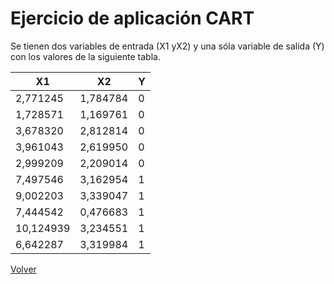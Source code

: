 # Ejercicio de aplicación CART

Se tienen dos variables de entrada (X1 yX2) y una sóla variable de salida (Y) con los valores de la siguiente tabla. 

| X1        | X2       | Y |
|-----------|----------|---|
| 2,771245  | 1,784784 | 0 |
| 1,728571  | 1,169761 | 0 |
| 3,678320  | 2,812814 | 0 |
| 3,961043  | 2,619950 | 0 |
| 2,999209  | 2,209014 | 0 |
| 7,497546  | 3,162954 | 1 |
| 9,002203  | 3,339047 | 1 |
| 7,444542  | 0,476683 | 1 |
| 10,124939 | 3,234551 | 1 |
| 6,642287  | 3,319984 | 1 |


[Volver](./../README.md)

